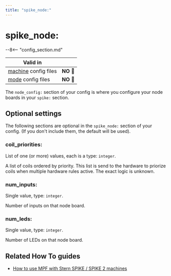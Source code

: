 ```yaml
---
title: "spike_node:"
---
```


# spike_node:


--8<-- "config_section.md"

| Valid in | |
|-----|:----:|
|[machine](instructions/machine_config.md) config files |**NO** :no_entry_sign:|
|[mode](instructions/mode_config.md) config files|**NO** :no_entry_sign:|

The `node_config:` section of your config is where you configure your
node boards in your `spike:` section.

## Optional settings

The following sections are optional in the `spike_node:` section of your
config. (If you don't include them, the default will be used).

### coil_priorities:

List of one (or more) values, each is a type: `integer`.

A list of coils ordered by priority. This list is send to the hardware
to priorize coils when multiple hardware rules active. The exact logic
is unknown.

### num_inputs:

Single value, type: `integer`.

Number of inputs on that node board.

### num_leds:

Single value, type: `integer`.

Number of LEDs on that node board.

## Related How To guides

* [How to use MPF with Stern SPIKE / SPIKE 2 machines](../hardware/spike/index.md)
